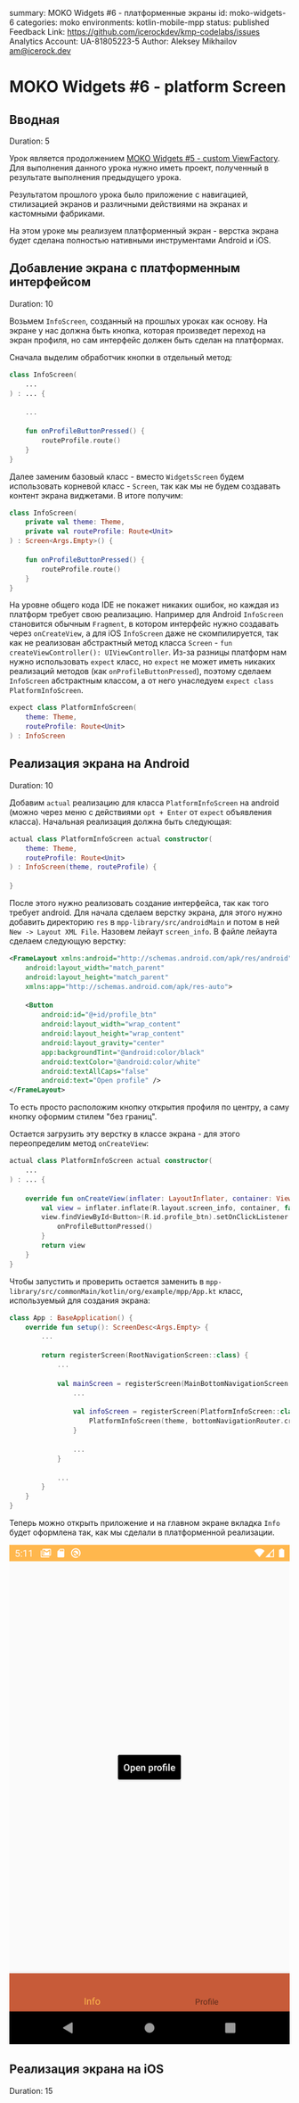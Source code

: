 summary: MOKO Widgets #6 - платформенные экраны
id: moko-widgets-6
categories: moko
environments: kotlin-mobile-mpp
status: published
Feedback Link: https://github.com/icerockdev/kmp-codelabs/issues
Analytics Account: UA-81805223-5
Author: Aleksey Mikhailov <am@icerock.dev>

# MOKO Widgets #6 - platform Screen
## Вводная
Duration: 5

Урок является продолжением [MOKO Widgets #5 - custom ViewFactory](https://codelabs.kmp.icerock.dev/codelabs/moko-widgets-5/). Для выполнения данного урока нужно иметь проект, полученный в результате выполнения предыдущего урока.

Результатом прошлого урока было приложение с навигацией, стилизацией экранов и различными действиями на экранах и кастомными фабриками.

На этом уроке мы реализуем платформенный экран - верстка экрана будет сделана полностью нативными инструментами Android и iOS.

## Добавление экрана с платформенным интерфейсом
Duration: 10

Возьмем `InfoScreen`, созданный на прошлых уроках как основу. На экране у нас должна быть кнопка, которая произведет переход на экран профиля, но сам интерфейс должен быть сделан на платформах.

Сначала выделим обработчик кнопки в отдельный метод:
```kotlin
class InfoScreen(
    ...
) : ... {

    ...

    fun onProfileButtonPressed() {
        routeProfile.route()
    }
}
```

Далее заменим базовый класс - вместо `WidgetsScreen` будем использовать корневой класс - `Screen`, так как мы не будем создавать контент экрана виджетами. В итоге получим:
```kotlin
class InfoScreen(
    private val theme: Theme,
    private val routeProfile: Route<Unit>
) : Screen<Args.Empty>() {

    fun onProfileButtonPressed() {
        routeProfile.route()
    }
}
```

На уровне общего кода IDE не покажет никаких ошибок, но каждая из платформ требует свою реализацию.
Например для Android `InfoScreen` становится обычным `Fragment`, в котором интерфейс нужно создавать через `onCreateView`, а для iOS `InfoScreen` даже не скомпилируется, так как не реализован абстрактный метод класса `Screen` - `fun createViewController(): UIViewController`. Из-за разницы платформ нам нужно использовать `expect` класс, но `expect` не может иметь никаких реализаций методов (как `onProfileButtonPressed`), поэтому сделаем `InfoScreen` абстрактным классом, а от него унаследуем `expect class PlatformInfoScreen`.
```kotlin
expect class PlatformInfoScreen(
    theme: Theme,
    routeProfile: Route<Unit>
) : InfoScreen
```

## Реализация экрана на Android
Duration: 10

Добавим `actual` реализацию для класса `PlatformInfoScreen` на android (можно через меню с действиями `opt + Enter` от `expect` объявления класса).
Начальная реализация должна быть следующая:
```kotlin
actual class PlatformInfoScreen actual constructor(
    theme: Theme,
    routeProfile: Route<Unit>
) : InfoScreen(theme, routeProfile) {
    
}
```

После этого нужно реализовать создание интерфейса, так как того требует android. Для начала сделаем верстку экрана, для этого нужно добавить директорию `res` в `mpp-library/src/androidMain` и потом в ней `New -> Layout XML File`. Назовем лейаут `screen_info`.
В файле лейаута сделаем следующую верстку:
```xml
<FrameLayout xmlns:android="http://schemas.android.com/apk/res/android"
    android:layout_width="match_parent"
    android:layout_height="match_parent"
    xmlns:app="http://schemas.android.com/apk/res-auto">

    <Button
        android:id="@+id/profile_btn"
        android:layout_width="wrap_content"
        android:layout_height="wrap_content"
        android:layout_gravity="center"
        app:backgroundTint="@android:color/black"
        android:textColor="@android:color/white"
        android:textAllCaps="false"
        android:text="Open profile" />
</FrameLayout>
```
То есть просто расположим кнопку открытия профиля по центру, а саму кнопку оформим стилем "без границ".

Остается загрузить эту верстку в классе экрана - для этого переопределим метод `onCreateView`:
```kotlin
actual class PlatformInfoScreen actual constructor(
    ...
) : ... {

    override fun onCreateView(inflater: LayoutInflater, container: ViewGroup?, savedInstanceState: Bundle?): View? {
        val view = inflater.inflate(R.layout.screen_info, container, false)
        view.findViewById<Button>(R.id.profile_btn).setOnClickListener {
            onProfileButtonPressed()
        }
        return view
    }
}
```

Чтобы запустить и проверить остается заменить в `mpp-library/src/commonMain/kotlin/org/example/mpp/App.kt` класс, используемый для создания экрана:
```kotlin
class App : BaseApplication() {
    override fun setup(): ScreenDesc<Args.Empty> {
        ...

        return registerScreen(RootNavigationScreen::class) {
            ...

            val mainScreen = registerScreen(MainBottomNavigationScreen::class) {
                ...

                val infoScreen = registerScreen(PlatformInfoScreen::class) {
                    PlatformInfoScreen(theme, bottomNavigationRouter.createChangeTabRoute(2))
                }

                ...
            }

            ...
        }
    }
}
```

Теперь можно открыть приложение и на главном экране вкладка `Info` будет оформлена так, как мы сделали в платформенной реализации.

![android-app](assets/moko-widgets-6-android-info.png)

## Реализация экрана на iOS
Duration: 15


